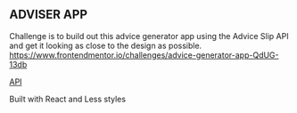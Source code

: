 ## ADVISER APP
 Challenge is to build out this advice generator app using the Advice Slip API and get it looking as close to the design as possible. 
 https://www.frontendmentor.io/challenges/advice-generator-app-QdUG-13db

 [API](https://api.adviceslip.com/)

 Built with React and Less styles